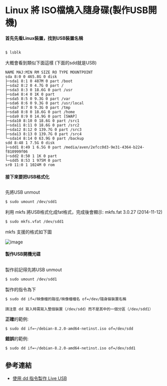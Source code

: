 # Linux 將 ISO檔燒入隨身碟(製作USB開機)

#### 首先先看Linux裝置，找到USB裝置名稱
## 
```sh
$ lsblk
```
大概會看到類似下面這樣 (下面的sdd就是USB)
```
NAME MAJ:MIN RM SIZE RO TYPE MOUNTPOINT
sda 8:0 0 465.8G 0 disk 
├─sda1 8:1 0 487M 0 part /boot
├─sda2 8:2 0 4.7G 0 part /
├─sda3 8:3 0 18.6G 0 part /usr
├─sda4 8:4 0 1K 0 part 
├─sda5 8:5 0 9.3G 0 part /var
├─sda6 8:6 0 9.3G 0 part /usr/local
├─sda7 8:7 0 9.3G 0 part /tmp
├─sda8 8:8 0 18.6G 0 part /home
├─sda9 8:9 0 14.9G 0 part [SWAP]
├─sda10 8:10 0 18.6G 0 part /src1
├─sda11 8:11 0 18.6G 0 part /src2
├─sda12 8:12 0 139.7G 0 part /src3
├─sda13 8:13 0 139.7G 0 part /src4
└─sda14 8:14 0 63.9G 0 part /backup
sdd 8:48 1 7.5G 0 disk 
├─sdd1 8:49 1 6.5G 0 part /media/aven/2efcc0d3-9e31-4364-b224-f810999f06
├─sdd2 8:50 1 1K 0 part 
└─sdd5 8:53 1 975M 0 part 
sr0 11:0 1 1024M 0 rom 
```
#### 接下來要把USB格式化
## 
先將USB unmout
```sh
$ sudo umount /dev/sdd1
```
利用 mkfs 將USB格式化成fat格式，完成後會顯示: mkfs.fat 3.0.27 (2014-11-12)
```sh
$ sudo mkfs.vfat /dev/sdd1
```
mkfs 支援的格式如下圖 

![image](http://aven725.github.io/image/Linux_USB/image001.png)
#### 製作USB開機光碟
## 
製作前記得先將USB unmout
```sh
$ sudo umount /dev/sdd1
```
製作的指令為下
```sh
$ sudo dd if=/映像檔的路徑/映像檔檔名 of=/dev/隨身碟裝置名稱
```
`請注意 dd 寫入時需寫入整個裝置（/dev/sdd）而不是其中的一個分區（/dev/sdd1）`

**正確**的範例:
```sh
$ sudo dd if=~/debian-8.2.0-amd64-netinst.iso of=/dev/sdd
```
**錯誤**的範例:
```sh
$ sudo dd if=~/debian-8.2.0-amd64-netinst.iso of=/dev/sdd1
```
## 參考連結
* [使用 dd 指令製作 Live USB](https://chakra-zh.blogspot.tw/2012/04/dd-live-usb.html)